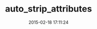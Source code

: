 ---
layout: post
title:  "auto_strip_attributes"
repo:   "holli/auto_strip_attributes"
date:   2015-02-18 17:11:24
gemurl: https://github.com/holli/auto_strip_attributes
---